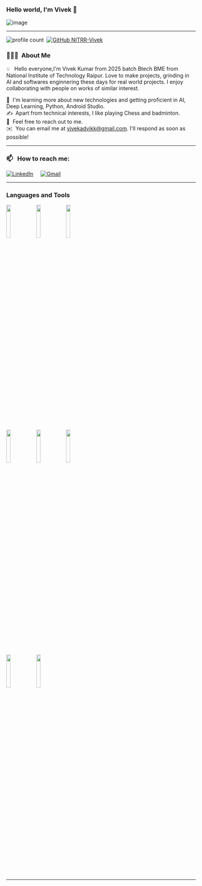 ### Hello world, I'm Vivek  👋 
<p align="center">
  
 ![image](https://iucedu.com/images/oracle-training-institute-in-chennai.jpg)

 </p>

-----

![profile count](https://komarev.com/ghpvc/?username=NITRR-Vivek&color=red)&nbsp;
[![GitHub NITRR-Vivek](https://img.shields.io/github/followers/NITRR-Vivek?label=follow&style=social)](https://github.com/NITRR-Vivek)&nbsp;

### 👨🏻‍💻 &nbsp;About Me

💡 &nbsp; Hello everyone,I'm Vivek Kumar from 2025 batch Btech BME from National Institute of Technology Raipur. Love to make projects, grinding in AI and softwares enginnering these days for real world projects. I enjoy collaborating with people on works of similar interest. 

🌱 &nbsp;I'm learning more about new technologies and getting proficient in AI, Deep Learning, Python, Android Studio.\
✍️ &nbsp;Apart from technical interests, I like playing Chess and badminton.\
💬 &nbsp;Feel free to reach out to me. \
✉️ &nbsp;You can email me at vivekadvikk@gmail.com. I'll respond as soon as possible! 

-----

### 📫 &nbsp; How to reach me:

<a href="https://www.linkedin.com/in/vivekadvikk/"><img alt="LinkedIn" src="https://img.shields.io/badge/linkedin%20-%230077B5.svg?&style=flat&logo=linkedin&logoColor=white"/></a> &nbsp;
</a> &nbsp;
<a href="mailto:vivekadvikk@gmail.com"><img alt="Gmail" src="https://img.shields.io/badge/Gmail-D14836?style=flat&logo=gmail&logoColor=white" /></a> &nbsp;


-----

### Languages and Tools

<p>

  <code><img width="15%" src="https://www.vectorlogo.zone/logos/java/java-ar21.svg"></code>
  <code><img width="15%" src="https://www.vectorlogo.zone/logos/android/android-ar21.svg"></code>
  <code><img width="15%" src="https://www.vectorlogo.zone/logos/firebase/firebase-ar21.svg"></code>

  <code><img width="15%" src="https://www.vectorlogo.zone/logos/visualstudio_code/visualstudio_code-ar21.svg"></code>
  <code><img width="15%" src="https://www.vectorlogo.zone/logos/python/python-ar21.svg"></code>
  <code><img width="15%" src="https://www.vectorlogo.zone/logos/jupyter/jupyter-ar21.svg"></code>

  <code><img width="15%" src="https://www.vectorlogo.zone/logos/arduino/arduino-ar21.svg"></code>
  <code><img width="15%" src="https://www.vectorlogo.zone/logos/git-scm/git-scm-ar21.svg"></code>

 -----
  
</p>

